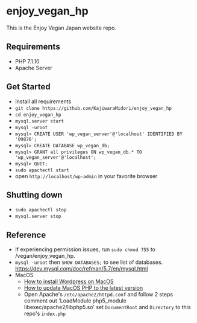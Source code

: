 # enjoy_vegan_hp
This is the Enjoy Vegan Japan website repo.

## Requirements
- PHP 7.1.10
- Apache Server

## Get Started
- Install all requirements
- `git clone https://github.com/KajiwaraMidori/enjoy_vegan_hp`
- `cd enjoy_vegan_hp`
- `mysql.server start`
- `mysql -uroot`
- `mysql> CREATE USER 'wp_vegan_server'@'localhost' IDENTIFIED BY '09876';`
- `mysql> CREATE DATABASE wp_vegan_db;`
- `mysql> GRANT all privileges ON wp_vegan_db.* TO 'wp_vegan_server'@'localhost';`
- `mysql> QUIT;`
- `sudo apachectl start`
- open `http://localhost/wp-admin` in your favorite browser

## Shutting down
- `sudo apachectl stop`
- `mysql.server stop`

## Reference
- If experiencing permission issues, run `sudo chmod 755` to /vegan/enjoy_vegan_hp.
- `mysql -uroot` then `SHOW DATABASES;` to see list of databases.  
  https://dev.mysql.com/doc/refman/5.7/en/mysql.html
- MacOS
  - [How to install Wordpress on MacOS](https://qiita.com/purio/items/416a6762583c087ece61)    
  - [How to update MacOS PHP to the latest version](https://php-osx.liip.ch/)
  - Open Apache's `/etc/apache2/httpd.conf` and follow 2 steps
    comment out 'LoadModule php5_module libexec/apache2/libphp5.so'
    set `DocumentRoot` and `Directory` to this repo's `index.php`
